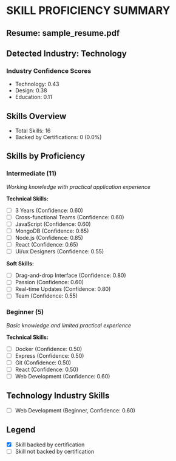 # SKILL PROFICIENCY SUMMARY
## Resume: sample_resume.pdf
## Detected Industry: Technology
### Industry Confidence Scores
- Technology: 0.43
- Design: 0.38
- Education: 0.11


## Skills Overview
- Total Skills: 16
- Backed by Certifications: 0 (0.0%)

## Skills by Proficiency

### Intermediate (11)
_Working knowledge with practical application experience_

**Technical Skills:**
- [ ] 3 Years (Confidence: 0.60)
- [ ] Cross-functional Teams (Confidence: 0.60)
- [ ] JavaScript (Confidence: 0.60)
- [ ] MongoDB (Confidence: 0.65)
- [ ] Node.js (Confidence: 0.85)
- [ ] React (Confidence: 0.65)
- [ ] Ui/ux Designers (Confidence: 0.55)

**Soft Skills:**
- [ ] Drag-and-drop Interface (Confidence: 0.80)
- [ ] Passion (Confidence: 0.60)
- [ ] Real-time Updates (Confidence: 0.80)
- [ ] Team (Confidence: 0.55)

### Beginner (5)
_Basic knowledge and limited practical experience_

**Technical Skills:**
- [ ] Docker (Confidence: 0.50)
- [ ] Express (Confidence: 0.50)
- [ ] Git (Confidence: 0.50)
- [ ] React (Confidence: 0.50)
- [ ] Web Development (Confidence: 0.60)

## Technology Industry Skills
- [ ] Web Development (Beginner, Confidence: 0.60)

## Legend
- [X] Skill backed by certification
- [ ] Skill not backed by certification
